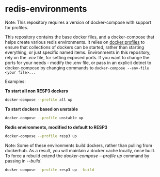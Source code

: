 # redis-environments

Note: This repository requires a version of docker-compose with support for profiles.

This repository contains the base docker files, and a docker-compose that helps create various redis environments. It relies on [docker profiles](https://docs.docker.com/compose/profiles/) to ensure that collections of dockers can be started, rather than starting everything, or just specific named items.  Environments in this repository, rely on the *.env* file, for setting exposed ports. If you want to change the ports for your needs - modify the .env file, or pass in an explicit dotnet to docker-compose by changing commands to ```docker-compose --env-file <your file>...```

Examples:

**To start all non RESP3 dockers**

```bash
docker-compose --profile all up
```

**To start dockers based on unstable**
```bash
docker-compose --profile unstable up
```

**Redis environments, modified to default to RESP3**
```bash
docker-compose --profile resp3 up
```

Note: Some of these environments build dockers, rather than pulling from dockerhub. As a result, you will maintain a docker cache locally, once built. To force a rebuild extend the *docker-compose --profile <name> up* command by passing in *--build*.

```bash
docker-compose --profile resp3 up --build
```
